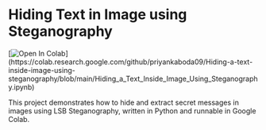# Hiding Text in Image using Steganography

[![Open In Colab]([https://colab.research.google.com](https://colab.research.google.com/gist/priyankaboda09/d2ccc17c81ef3e41286bb01543a7b74f/copy-of-welcome-to-colab.ipynb#scrollTo=Nma_JWh-W-IF)/assets/colab-badge.svg)](https://colab.research.google.com/github/priyankaboda09/Hiding-a-text-inside-image-using-steganography/blob/main/Hiding_a_Text_Inside_Image_Using_Steganography.ipynb)

This project demonstrates how to hide and extract secret messages in images using LSB Steganography, written in Python and runnable in Google Colab.
